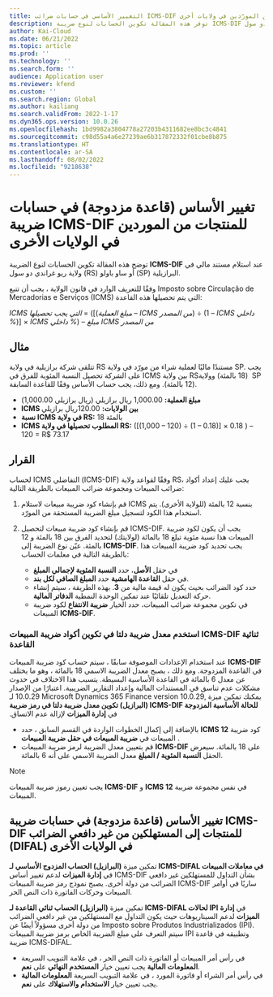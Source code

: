 ```yaml
---
title: التغيير الأساسي في حسابات ضرائب ICMS-DIF للمنتجات من المورّدين في ولايات أخرى
description: توفر هذه المقالة تكوين الحسابات لنوع ضريبة ICMS-DIF عند استلام مستند مالي في ولاية ريو غراندي دو سول (RS) أو ساو باولو (SP) البرازيلية.
author: Kai-Cloud
ms.date: 06/21/2022
ms.topic: article
ms.prod: ''
ms.technology: ''
ms.search.form: ''
audience: Application user
ms.reviewer: kfend
ms.custom: ''
ms.search.region: Global
ms.author: kailiang
ms.search.validFrom: 2022-1-17
ms.dyn365.ops.version: 10.0.26
ms.openlocfilehash: 1bd9982a3804778a27203b4311682ee8bc3c4841
ms.sourcegitcommit: c98d55a4a6e27239ae6b317872332f01cbe8b875
ms.translationtype: HT
ms.contentlocale: ar-SA
ms.lasthandoff: 08/02/2022
ms.locfileid: "9218638"
---
```

# <a name="basis-change-dual-base-in-icms-dif-tax-calculations-for-products-from-suppliers-in-other-states"></a>تغيير الأساس (قاعدة مزدوجة) في حسابات ضريبة ICMS-DIF للمنتجات من الموردين في الولايات الأخرى

توضح هذه المقالة تكوين الحسابات لنوع الضريبة **ICMS-DIF** عند استلام مستند مالي في ولاية ريو غراندي دو سول (RS) أو ساو باولو (SP) البرازيلية.

وفقًا للتعريف الوارد في قانون الولاية ، يجب أن تتبع Imposto sobre Circulação de Mercadorias e Serviços (ICMS) التي يتم تحصيلها هذه القاعدة:

*ICMS التي يجب تحصيلها* = ([(*مبلغ العملية* – *ICMS من المصدر*) ÷ (1 – *ICMS داخلي %*)] × *ICMS داخلي %*) – *مبلغ ICMS من المصدر*

## <a name="example"></a>مثال

تتلقى شركة برازيلية في ولاية RS مستندًا ماليًا لعملية شراء من مورّد في ولاية SP. يجب على الشركة تحصيل النسبة المئوية للفرق في ICMS بين ولاية RS‏ (18 بالمئة) وولاية SP ‏(12 بالمئة). ومع ذلك، يجب حساب الأساس وفقًا للقاعدة السابقة.

- **مبلغ العملية:** 1,000.00 ريال برازيلي (ريال برازيلي 1,000.00)
- **ICMS بين الولايات:** 120.00ريال برازيلي
- **نسبة ICMS في ولاية RS:** 18 بالمئة
- **ICMS المطلوب تحصيلها في ولاية RS:** (\[(1,000 – 120) ÷ (1 – 0.18)\] × 0.18 ) – 120 = R$ 73.17 

## <a name="resolution"></a>القرار

لحساب ICMS التفاضلي (ICMS-DIF) وفقًا لقواعد ولاية RS، يجب عليك إعداد أكواد ضرائب المبيعات ومجموعة ضرائب المبيعات بالطريقة التالية:

1. قم بإنشاء كود ضريبة مبيعات لاستلام ICMS بنسبة 12 بالمئة (للولاية الأخرى). يتم استخدام هذا الكود لتسجيل مبلغ الضريبة المستحقة من المورّد.
2. قم بإنشاء كود ضريبة مبيعات لتحصيل ICMS-DIF. يجب أن يكون لكود ضريبة المبيعات هذا نسبة مئوية تبلغ 18 بالمائة (لولايتك) لتحديد الفرق بين 18 بالمئة و 12 بالمئة. عيّن نوع الضريبة إلى **ICMS-DIF**. يجب تحديد كود ضريبة المبيعات هذا بالطريقة التالية في معلمات الحساب:

    - في حقل **الأصل**، حدد **النسبة المئوية لإجمالي المبلغ‬**
    - في حقل **‏‫القاعدة الهامشية‬** حدد **‏‫المبلغ الصافي لكل بند‬**.
    - حدد كود الضرائب بحيث يكون له قيمة مالية من **3**. بهذه الطريقة ، سيتم إنشاء حركة التعديل تلقائيًا عند تمكين الوحدة النمطية **الدفاتر المالية**.
    - في تكوين مجموعة ضرائب المبيعات، حدد الخيار **ضريبة الانتفاع** لكود ضريبة المبيعات **ICMS-DIF**.

### <a name="use-the-delta-tax-rate-in-the-configuration-of-dual-base-icms-dif-sales-tax-codes"></a>استخدم معدل ضريبة دلتا في تكوين أكواد ضريبة المبيعات ICMS-DIF ثنائية القاعدة

عند استخدام الإعدادات الموصوفة سابقًا ، سيتم حساب كود ضريبة المبيعات **ICMS-DIF** في القاعدة المزدوجة. ومع ذلك ، يصبح معدل الضريبة الاسمي 18 بالمائة ، وهو ما يختلف عن معدل 6 بالمائة في القاعدة الأساسية البسيطة. يتسبب هذا الاختلاف في حدوث مشكلات عدم تناسق في المستندات المالية وإعداد التقارير الضريبية. اعتبارًا من الإصدار 10.0.29 لـ Microsoft Dynamics 365 Finance version 10.0.29, يمكنك تمكين ميزة **(البرازيل) تكوين معدل ضريبة دلتا في رمز ضريبة ICMS-DIF للحالة الأساسية المزدوجة** في **‏‫إدارة الميزات** لإزالة عدم الاتساق.

- بالإضافة إلى إكمال الخطوات الواردة في القسم السابق ، حدد **ICMS 12** كود ضريبة المبيعات في **ضريبة المبيعات في حقل ضريبة المبيعات‬** .
- قم بتعيين معدل الضريبة لرمز ضريبة المبيعات **ICMS-DIF** على 18 بالمائة. سيعرض الحقل **النسبة المئوية / المبلغ** معدل الضريبة الاسمي على أنه 6 بالمائة.

> [!NOTE]
> يجب تعيين رموز ضريبة المبيعات **ICMS-DIF** و **ICMS 12** في نفس مجموعة ضريبة المبيعات.

## <a name="basis-change-dual-base-in-icms-dif-tax-calculations-for-products-to-non-taxpayer-consumers-difal-in-other-states"></a>تغيير الأساس (قاعدة مزدوجة) في حسابات ضريبة ICMS-DIF للمنتجات إلى المستهلكين من غير دافعي الضرائب (DIFAL) في الولايات الأخرى

تمكين ميزة **(البرازيل) الحساب المزدوج الأساسي لـ ICMS-DIFAL في معاملات المبيعات** في **إدارة الميزات** لدعم تغيير أساس ICMS-DIF بشأن التداول للمستهلكين غير دافعي الضرائب من دولة أخرى. يصبح نموذج رمز ضريبة المبيعات ICMS-DIF ساريًا في أوامر المبيعات وحركات الفاتورة ذات النص الحر.

تمكين ميزة **(البرازيل) الحساب ثنائي القاعدة لـ ICMS-DIFAL لحالات IPI** في **إدارة الميزات** لدعم السيناريوهات حيث يكون التداول مع المستهلكين من غير دافعي الضرائب من دولة أخرى مسؤولاً أيضًا عن Imposto sobre Produtos Industrializados (IPI). سيتم التعرف على مبلغ الضريبة الخاص برمز ضريبة المبيعات IPI وتطبيقه في قاعدة ضريبة ICMS-DIFAL.

- في رأس أمر المبيعات أو الفاتورة ذات النص الحر ، في علامة التبويب السريعة **المعلومات المالية** يجب تعيين خيار **المستخدم النهائي** على **نعم**.
- في رأس أمر الشراء أو فاتورة المورد ، في علامة التبويب السريعة **المعلومات المالية** يجب تعيين خيار **الاستخدام والاستهلاك** على **نعم**.

